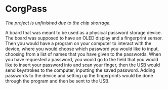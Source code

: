 # CorgPass

*The project is unfinished due to the chip shortage.*

A board that was meant to be used as a physical password storage device. The board was supposed to have an OLED display and a fingerprint sensor. Then you would have a program on your computer to interact with the device, where you would choose which password you would like to input, choosing from a list of names that you have given to the passwords. When you have requested a password, you would go to the field that you would like to insert your password into and scan your finger, then the USB would send keystrokes to the computer, inputting the saved password. Adding passwords to the device and setting up the fingerprints would be done through the program and then be sent to the USB. 



